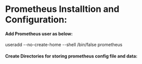 # Prometheus Installtion and Configuration:

#### Add Prometheus user as below:

useradd --no-create-home --shell /bin/false prometheus

#### Create Directories for storing prometheus config file and data:


